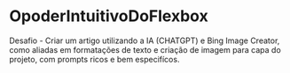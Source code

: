 # OpoderIntuitivoDoFlexbox
Desafio - Criar um artigo utilizando a IA (CHATGPT) e Bing Image Creator, como aliadas em formatações de texto e criação de imagem para capa do projeto, com prompts ricos e bem especifícos.
